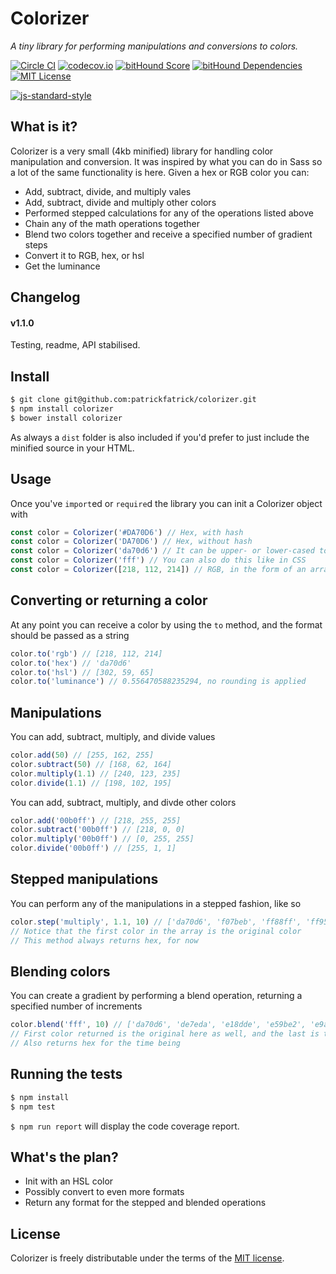 # Colorizer

_A tiny library for performing manipulations and conversions to colors._

[![Circle CI](https://circleci.com/gh/patrickfatrick/colorizer.svg?style=shield)](https://circleci.com/gh/patrickfatrick/colorizer)
[![codecov.io](https://codecov.io/github/patrickfatrick/colorizer/coverage.svg?branch=master)](https://codecov.io/github/patrickfatrick/colorizer?branch=master)
[![bitHound Score](https://www.bithound.io/github/patrickfatrick/colorizer/badges/score.svg)](https://www.bithound.io/github/patrickfatrick/colorizer)
[![bitHound Dependencies](https://www.bithound.io/github/patrickfatrick/colorizer/badges/dependencies.svg)](https://www.bithound.io/github/patrickfatrick/colorizer/master/dependencies/npm)
[![MIT License][license-image]][license-url]

[![js-standard-style](https://cdn.rawgit.com/feross/standard/master/badge.svg)](https://github.com/feross/standard)

## What is it?

Colorizer is a very small (4kb minified) library for handling color manipulation and conversion. It was inspired by what you can do in Sass so a lot of the same functionality is here. Given a hex or RGB color you can:

- Add, subtract, divide, and multiply vales
- Add, subtract, divide and multiply other colors
- Performed stepped calculations for any of the operations listed above
- Chain any of the math operations together
- Blend two colors together and receive a specified number of gradient steps
- Convert it to RGB, hex, or hsl
- Get the luminance

## Changelog

#### v1.1.0

Testing, readme, API stabilised.

## Install

```bash
$ git clone git@github.com:patrickfatrick/colorizer.git
$ npm install colorizer
$ bower install colorizer
```

As always a `dist` folder is also included if you'd prefer to just include the minified source in your HTML.

## Usage

Once you've `import`ed or `require`d the library you can init a Colorizer object with

```javascript
const color = Colorizer('#DA70D6') // Hex, with hash
const color = Colorizer('DA70D6') // Hex, without hash
const color = Colorizer('da70d6') // It can be upper- or lower-cased to your heart's content
const color = Colorizer('fff') // You can also do this like in CSS
const color = Colorizer([218, 112, 214]) // RGB, in the form of an array
```

## Converting or returning a color

At any point you can receive a color by using the `to` method, and the format should be passed as a string

```javascript
color.to('rgb') // [218, 112, 214]
color.to('hex') // 'da70d6'
color.to('hsl') // [302, 59, 65]
color.to('luminance') // 0.556470588235294, no rounding is applied
```

## Manipulations

You can add, subtract, multiply, and divide values

```javascript
color.add(50) // [255, 162, 255]
color.subtract(50) // [168, 62, 164]
color.multiply(1.1) // [240, 123, 235]
color.divide(1.1) // [198, 102, 195]
```

You can add, subtract, multiply, and divde other colors

```javascript
color.add('00b0ff') // [218, 255, 255]
color.subtract('00b0ff') // [218, 0, 0]
color.multiply('00b0ff') // [0, 255, 255]
color.divide('00b0ff') // [255, 1, 1]
```

## Stepped manipulations

You can perform any of the manipulations in a stepped fashion, like so

```javascript
color.step('multiply', 1.1, 10) // ['da70d6', 'f07beb', 'ff88ff', 'ff95ff', 'ffa4ff', 'ffb4ff', 'ffc6ff', 'ffdaff', 'fff0ff', 'ffffff', 'ffffff']
// Notice that the first color in the array is the original color
// This method always returns hex, for now
```

## Blending colors

You can create a gradient by performing a blend operation, returning a specified number of increments

```javascript
color.blend('fff', 10) // ['da70d6', 'de7eda', 'e18dde', 'e59be2', 'e9a9e6', 'ecb8ea', 'f0c6ef', 'f4d4f3', 'f8e2f7', 'fbf1fb', 'ffffff']
// First color returned is the original here as well, and the last is the one passed in
// Also returns hex for the time being
```

## Running the tests

```bash
$ npm install
$ npm test
```

`$ npm run report` will display the code coverage report.

## What's the plan?

- Init with an HSL color
- Possibly convert to even more formats
- Return any format for the stepped and blended operations

## License

Colorizer is freely distributable under the terms of the [MIT license](./LICENSE).

[license-image]: http://img.shields.io/badge/license-MIT-blue.svg?style=flat
[license-url]: LICENSE